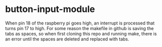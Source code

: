 # button-input-module

When pin 18 of the raspberry pi goes high, an interrupt is processed that turns pin 17 to high. For some reason the makefile in github is saving the tabs as spaces, so when first cloning this repo and running make, there is an error until the spaces are deleted and replaced with tabs.
